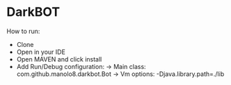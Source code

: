 # DarkBOT

How to run:
- Clone
- Open in your IDE
- Open MAVEN and click install
- Add Run/Debug configuration:
  -> Main class: com.github.manolo8.darkbot.Bot
  -> Vm options: -Djava.library.path=./lib
